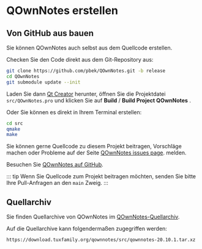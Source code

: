 # QOwnNotes erstellen

## Von GitHub aus bauen

Sie können QOwnNotes auch selbst aus dem Quellcode erstellen.

Checken Sie den Code direkt aus dem Git-Repository aus:

```bash
git clone https://github.com/pbek/QOwnNotes.git -b release
cd QOwnNotes
git submodule update --init
```

Laden Sie dann [Qt Creator](https://www.qt.io/download-open-source) herunter, öffnen Sie die Projektdatei `src/QOwnNotes.pro` und klicken Sie auf **Build** / **Build Project QOwnNotes** .

Oder Sie können es direkt in Ihrem Terminal erstellen:

```bash
cd src
qmake
make
```

Sie können gerne Quellcode zu diesem Projekt beitragen, Vorschläge machen oder Probleme auf der Seite [QOwnNotes issues page](https://github.com/pbek/QOwnNotes/issues). melden.

Besuchen Sie [QOwnNotes auf GitHub](https://github.com/pbek/QOwnNotes).

::: tip
Wenn Sie Quellcode zum Projekt beitragen möchten, senden Sie bitte Ihre Pull-Anfragen an den `main` Zweig.
:::

## Quellarchiv

Sie finden Quellarchive von QOwnNotes im [QOwnNotes-Quellarchiv](https://download.tuxfamily.org/qownnotes/src/).

Auf die Quellarchive kann folgendermaßen zugegriffen werden:

`https://download.tuxfamily.org/qownnotes/src/qownnotes-20.10.1.tar.xz`
